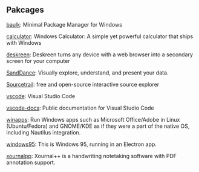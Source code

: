 ## Pakcages
[baulk](https://github.com/baulk/baulk): Minimal Package Manager for Windows

[calculator](https://github.com/microsoft/calculator): Windows Calculator: A simple yet powerful calculator that ships with Windows

[deskreen](https://github.com/pavlobu/deskreen): Deskreen turns any device with a web browser into a secondary screen for your computer

[SandDance](https://github.com/microsoft/SandDance): Visually explore, understand, and present your data.

[Sourcetrail](https://github.com/CoatiSoftware/Sourcetrail): free and open-source interactive source explorer

[vscode](https://github.com/microsoft/vscode): Visual Studio Code

[vscode-docs](https://github.com/microsoft/vscode-docs): Public documentation for Visual Studio Code

[winapps](https://github.com/Fmstrat/winapps): Run Windows apps such as Microsoft Office/Adobe in Linux (Ubuntu/Fedora) and GNOME/KDE as if they were a part of the native OS, including Nautilus integration.

[windows95](https://github.com/felixrieseberg/windows95): This is Windows 95, running in an Electron app.

[xournalpp](https://github.com/xournalpp/xournalpp): Xournal++ is a handwriting notetaking software with PDF annotation support.
